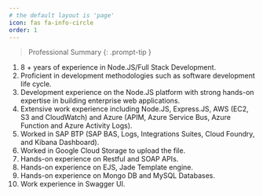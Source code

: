 ```yaml
---
# the default layout is 'page'
icon: fas fa-info-circle
order: 1
---
```


> Professional Summary 
{: .prompt-tip }

1. 8 + years of experience in Node.JS/Full Stack Development.
2. Proficient in development methodologies such as software development life cycle.
3. Development experience on the Node.JS platform with strong hands-on expertise in building enterprise web applications.
4. Extensive work experience including Node.JS, Express.JS, AWS (EC2, S3 and CloudWatch) and Azure (APIM, Azure Service Bus, Azure Function and Azure Activity Logs).
5. Worked in SAP BTP (SAP BAS, Logs, Integrations Suites, Cloud Foundry, and Kibana Dashboard).
6. Worked in Google Cloud Storage to upload the file.
7. Hands-on experience on Restful and SOAP APIs.
8. Hands-on experience on EJS, Jade Template engine.
9. Hands-on experience on Mongo DB and MySQL Databases.
10. Work experience in Swagger UI.